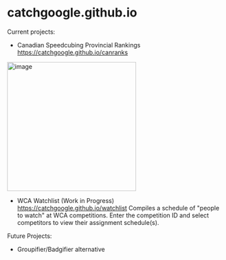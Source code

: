 # catchgoogle.github.io

Current projects:

- Canadian Speedcubing Provincial Rankings
https://catchgoogle.github.io/canranks
<img width="300" alt="image" src="https://github.com/CatchGoogle/catchgoogle.github.io/assets/133523893/5a22c2fa-326a-4151-8bc3-ad1262300e76">




- WCA Watchlist (Work in Progress)
https://catchgoogle.github.io/watchlist
Compiles a schedule of "people to watch" at WCA competitions. Enter the competition ID and select competitors to view their assignment schedule(s).


Future Projects:

- Groupifier/Badgifier alternative
